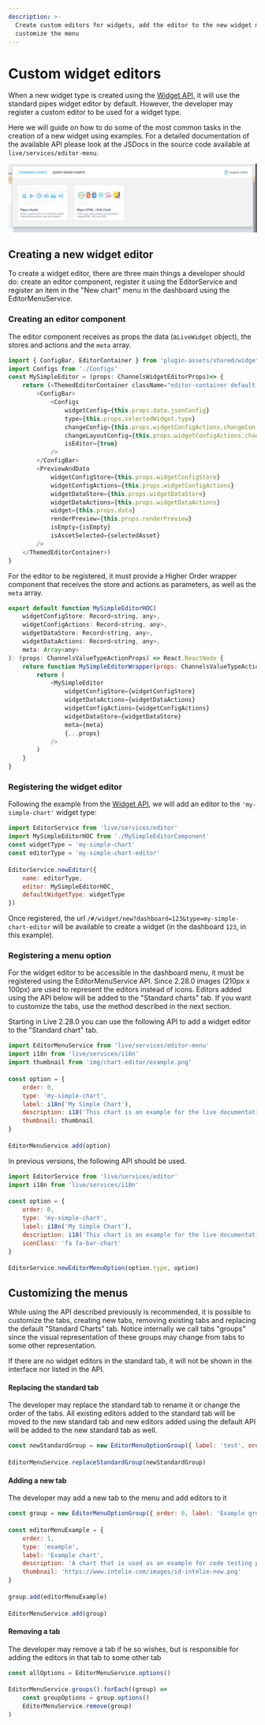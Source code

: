 ```yaml
---
description: >-
  Create custom editors for widgets, add the editor to the new widget menu or
  customize the menu
---
```


# Custom widget editors

When a new widget type is created using the [Widget API](live-widget-api.md), it will use the standard pipes widget editor by default. However, the developer may register a custom editor to be used for a widget type.

Here we will guide on how to do some of the most common tasks in the creation of a new widget using examples. For a detailed documentation of the available API please look at the JSDocs in the source code available at `live/services/editor-menu`.

![The "New chart" menu](<../../../.gitbook/assets/image (4) (1) (1).png>)

## Creating a new widget editor

To create a widget editor, there are three main things a developer should do: create an editor component, register it using the EditorService and register an item in the "New chart" menu in the dashboard using the EditorMenuService.

### Creating an editor component

The editor component receives as props the data (a`LiveWidget` object), the stores and actions and the `meta` array.

```javascript
import { ConfigBar, EditorContainer } from 'plugin-assets/shared/widget/components/styled'
import Configs from './Configs'
const MySimpleEditor = (props: ChannelsWidgetEditorProps)=> {
    return (<ThemedEditorContainer className="editor-container default-editor">
        <ConfigBar>
            <Configs
                widgetConfig={this.props.data.jsonConfig}
                type={this.props.selectedWidget.type}
                changeConfig={this.props.widgetConfigActions.changeConfig}
                changeLayoutConfig={this.props.widgetConfigActions.changeLayoutConfig}
                isEditor={true}
            />
        </ConfigBar>
        <PreviewAndData
            widgetConfigStore={this.props.widgetConfigStore}
            widgetConfigActions={this.props.widgetConfigActions}
            widgetDataStore={this.props.widgetDataStore}
            widgetDataActions={this.props.widgetDataActions}
            widget={this.props.data}
            renderPreview={this.props.renderPreview}
            isEmpty={isEmpty}
            isAssetSelected={selectedAsset}
        />
    </ThemedEditorContainer>)
}

```

For the editor to be registered, it must provide a Higher Order wrapper component that receives the store and actions as parameters, as well as the `meta` array.

```javascript
export default function MySimpleEditorHOC(
    widgetConfigStore: Record<string, any>,
    widgetConfigActions: Record<string, any>,
    widgetDataStore: Record<string, any>,
    widgetDataActions: Record<string, any>,
    meta: Array<any>
): (props: ChannelsValueTypeActionProps) => React.ReactNode {
    return function MySimpleEditorWrapper(props: ChannelsValueTypeActionProps): React.ReactNode {
        return (
            <MySimpleEditor
                widgetConfigStore={widgetConfigStore}
                widgetDataActions={widgetDataActions}
                widgetConfigActions={widgetConfigActions}
                widgetDataStore={widgetDataStore}
                meta={meta}
                {...props}
            />
        )
    }
}
```

### Registering the widget editor

Following the example from the [Widget API](live-widget-api.md), we will add an editor to the `'my-simple-chart'`  widget type:

```javascript
import EditorService from 'live/services/editor'
import MySimpleEditorHOC from './MySimpleEditorComponent'
const widgetType = 'my-simple-chart'
const editorType = 'my-simple-chart-editor'

EditorService.newEditor({
    name: editorType,
    editor: MySimpleEditorHOC,
    defaultWidgetType: widgetType
})
```

Once registered, the url `/#/widget/new?dashboard=123&type=my-simple-chart-editor`  will be available to create a widget (in the dashboard `123`, in this example). &#x20;

### Registering a menu option

For the widget editor to be accessible in the dashboard menu, it must be registered using the EditorMenuService API. Since 2.28.0 images (210px x 100px) are used to represent the editors instead of icons. Editors added using the API below will be added to the "Standard charts" tab. If you want to customize the tabs, use the method described in the next section.

Starting in Live 2.28.0 you can use the following API to add a widget editor to the "Standard chart" tab.

```javascript
import EditorMenuService from 'live/services/editor-menu'
import i18n from 'live/services/i18n'
import thumbnail from 'img/chart-editor/example.png'

const option = {
    order: 0,
    type: 'my-simple-chart',
    label: i18n('My Simple Chart'),
    description: i18('This chart is an example for the live documentation'),
    thumbnail: thumbnail
}

EditorMenuService.add(option)
```

In previous versions, the following API should be used.

```javascript
import EditorService from 'live/services/editor'
import i18n from 'live/services/i18n'

const option = {
    order: 0,
    type: 'my-simple-chart',
    label: i18n('My Simple Chart'),
    description: i18('This chart is an example for the live documentation'),
    iconClass: 'fa fa-bar-chart'
}

EditorService.newEditorMenuOption(option.type, option)
```

## Customizing the menus

While using the API described previously is recommended, it is possible to customize the tabs, creating new tabs, removing existing tabs and replacing the default "Standard Charts" tab. Notice internally we call tabs "groups" since the visual representation of these groups may change from tabs to some other representation.&#x20;

If there are no widget editors in the standard tab, it will not be shown in the interface nor listed in the API.

#### Replacing the standard tab

The developer may replace the standard tab to rename it or change the order of the tabs. All existing editors added to the standard tab will be moved to the new standard tab and new editors added using the default API will be added to the new standard tab as well.

```javascript
const newStandardGroup = new EditorMenuOptionGroup({ label: 'test', order: 100 })

EditorMenuService.replaceStandardGroup(newStandardGroup)
```

#### Adding a new tab

The developer may add a new tab to the menu and add editors to it

```javascript
const group = new EditorMenuOptionGroup({ order: 0, label: 'Example group' })

const editorMenuExample = {
    order: 1,
    type: 'example',
    label: 'Example chart',
    description: 'A chart that is used as an example for code testing purposes',
    thumbnail: 'https://www.intelie.com/images/id-intelie-new.png'
}

group.add(editorMenuExample)

EditorMenuService.add(group)
```

#### Removing a tab

The developer may remove a tab if he so wishes, but is responsible for adding the editors in that tab to some other tab

```javascript
const allOptions = EditorMenuService.options()

EditorMenuService.groups().forEach((group) =>
    const groupOptions = group.options()
    EditorMenuService.remove(group)
)

```
